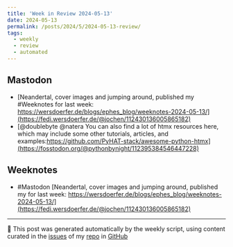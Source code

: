 ```yaml
---
title: 'Week in Review 2024-05-13'
date: 2024-05-13
permalink: /posts/2024/5/2024-05-13-review/
tags:
  - weekly
  - review
  - automated
---
```

## Mastodon
-  [Neandertal, cover images and jumping around, published my #Weeknotes for last week: https://wersdoerfer.de/blogs/ephes_blog/weeknotes-2024-05-13/](https://fedi.wersdoerfer.de/@jochen/112430136005865182)
-  [@doublebyte @natera  You can also find a lot of htmx resources here, which may include some other tutorials, articles, and examples:https://github.com/PyHAT-stack/awesome-python-htmx](https://fosstodon.org/@pythonbynight/112395384546447228)

## Weeknotes
- #Mastodon [Neandertal, cover images and jumping around, published my  for last week: https://wersdoerfer.de/blogs/ephes_blog/weeknotes-2024-05-13/](https://fedi.wersdoerfer.de/@jochen/112430136005865182)

***
🤖 This post was generated automatically by the weekly script, using content curated in the [issues](https://github.com/nateraluis/nateraluis.github.io/issues) of my [repo](https://github.com/nateraluis/nateraluis.github.io/) in [GitHub](https://github.com/nateraluis)
